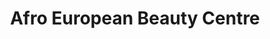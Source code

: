 ---
title: "Afro European Beauty Centre"
url: /cambridge/afro-european-beauty-centre/
shop: beauty
---